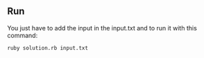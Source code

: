 ## Run
You just have to add the input in the input.txt and to run it with this command:

```bash
ruby solution.rb input.txt             
```